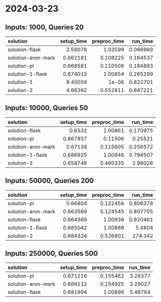 # 2024-03-23

## Inputs: 1000, Queries 20

| solution           |   setup_time |   preproc_time |   run_time |
|:-------------------|-------------:|---------------:|-----------:|
| solution-flask     |     2.59078  |       1.03599  |   0.066969 |
| solution-aron-mark |     0.662181 |       0.108225 |   0.164537 |
| solution-pl        |     0.668581 |       0.110508 |   0.164893 |
| solution-1-flask   |     0.674013 |       1.00854  |   0.265199 |
| solution-1         |     8.40059  |       1e-06    |   0.822701 |
| solution-2         |     4.66392  |       0.552811 |   0.847221 |

## Inputs: 10000, Queries 50

| solution           |   setup_time |   preproc_time |   run_time |
|:-------------------|-------------:|---------------:|-----------:|
| solution-flask     |     0.6532   |       1.00861  |   0.170975 |
| solution-pl        |     0.667857 |       0.11506  |   0.25521  |
| solution-aron-mark |     0.67138  |       0.115605 |   0.256572 |
| solution-1-flask   |     0.686925 |       1.00846  |   0.794507 |
| solution-2         |     0.658748 |       0.460335 |   2.98026  |

## Inputs: 50000, Queries 200

| solution           |   setup_time |   preproc_time |   run_time |
|:-------------------|-------------:|---------------:|-----------:|
| solution-pl        |     0.66804  |       0.122456 |   0.806378 |
| solution-aron-mark |     0.663569 |       0.124545 |   0.807705 |
| solution-flask     |     0.664369 |       1.00938  |   0.920461 |
| solution-1-flask   |     0.685042 |       1.00888  |   5.4804   |
| solution-2         |     0.684324 |       0.526801 | 274.342    |

## Inputs: 250000, Queries 500

| solution           |   setup_time |   preproc_time |   run_time |
|:-------------------|-------------:|---------------:|-----------:|
| solution-pl        |     0.671216 |       0.155462 |    3.28377 |
| solution-aron-mark |     0.666112 |       0.154925 |    3.29027 |
| solution-flask     |     0.681994 |       1.00896  |    5.48764 |